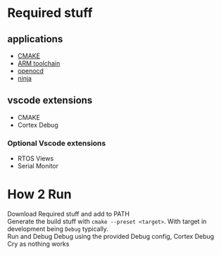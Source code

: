 # Required stuff
## applications
* [CMAKE](https://cmake.org/download/)  
* [ARM toolchain](https://developer.arm.com/downloads/-/arm-gnu-toolchain-downloads)  
* [openocd](https://openocd.org/pages/getting-openocd.html)  
* [ninja](https://github.com/ninja-build/ninja/releases)  
## vscode extensions
* CMAKE  
* Cortex Debug
### Optional Vscode extensions
* RTOS Views
* Serial Monitor

# How 2 Run
Download Required stuff and add to PATH  
Generate the build stuff with `cmake --preset <target>`. With target in development being `Debug` typically.  
Run and Debug Debug using the provided Debug config, Cortex Debug  
Cry as nothing works


